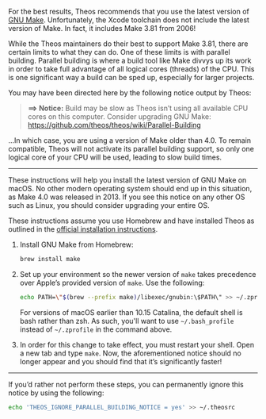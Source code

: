 For the best results, Theos recommends that you use the latest version of [GNU Make](https://www.gnu.org/software/make/). Unfortunately, the Xcode toolchain does not include the latest version of Make. In fact, it includes Make 3.81 from 2006!

While the Theos maintainers do their best to support Make 3.81, there are certain limits to what they can do. One of these limits is with parallel building. Parallel building is where a build tool like Make divvys up its work in order to take full advantage of all logical cores (threads) of the CPU. This is one significant way a build can be sped up, especially for larger projects.

You may have been directed here by the following notice output by Theos:

> **==> Notice:** Build may be slow as Theos isn’t using all available CPU cores on this computer. Consider upgrading GNU Make: https://github.com/theos/theos/wiki/Parallel-Building

…In which case, you are using a version of Make older than 4.0. To remain compatible, Theos will not activate its parallel building support, so only one logical core of your CPU will be used, leading to slow build times.

----

These instructions will help you install the latest version of GNU Make on macOS. No other modern operating system should end up in this situation, as Make 4.0 was released in 2013. If you see this notice on any other OS such as Linux, you should consider upgrading your entire OS.

These instructions assume you use Homebrew and have installed Theos as outlined in the [official installation instructions](Installation.md).

1. Install GNU Make from Homebrew:

    ```bash
    brew install make
    ```
2. Set up your environment so the newer version of `make` takes precedence over Apple’s provided version of `make`. Use the following:

    ```bash
    echo PATH=\"$(brew --prefix make)/libexec/gnubin:\$PATH\" >> ~/.zprofile
    ```

    For versions of macOS earlier than 10.15 Catalina, the default shell is bash rather than zsh. As such, you'll want to use `~/.bash_profile` instead of `~/.zprofile` in the command above.
3. In order for this change to take effect, you must restart your shell. Open a new tab and type `make`. Now, the aforementioned notice should no longer appear and you should find that it’s significantly faster!

----

If you’d rather not perform these steps, you can permanently ignore this notice by using the following:

```bash
echo 'THEOS_IGNORE_PARALLEL_BUILDING_NOTICE = yes' >> ~/.theosrc
```